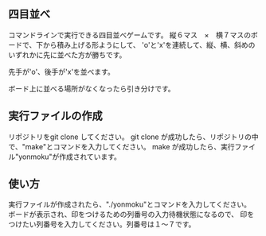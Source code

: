 ## 四目並べ

コマンドラインで実行できる四目並べゲームです。
縦６マス　×　横７マスのボードで、下から積み上げる形ようにして、
'o'と'x'を連続して、縦、横、斜めのいずれかに先に並べた方が勝ちです。

先手が'o'、後手が'x'を並べます。

ボード上に並べる場所がなくなったら引き分けです。

## 実行ファイルの作成

リポジトリをgit clone してください。
git clone が成功したら、リポジトリの中で、"make"とコマンドを入力してください。
make が成功したら、実行ファイル"yonmoku"が作成されています。

## 使い方

実行ファイルが作成されたら、"./yonmoku"とコマンドを入力してください。
ボードが表示され、印をつけるための列番号の入力待機状態になるので、
印をつけたい列番号を入力してください。列番号は１〜７です。
